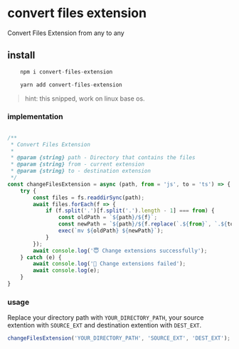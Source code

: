 # convert files extension
Convert Files Extension from any to any

## install
```js
    npm i convert-files-extension
```
```js
    yarn add convert-files-extension
```

> hint: this snipped, work on linux base os.


### implementation

```js

/**
 * Convert Files Extension
 * 
 * @param {string} path - Directory that contains the files
 * @param {string} from - current extension
 * @param {string} to - destination extension
 */
const changeFilesExtension = async (path, from = 'js', to = 'ts') => {
    try {
        const files = fs.readdirSync(path);
        await files.forEach(f => {
            if (f.split('.')[f.split('.').length - 1] === from) {
                const oldPath = `${path}/${f}`;
                const newPath = `${path}/${f.replace(`.${from}`, `.${to}`)}`;
                exec(`mv ${oldPath} ${newPath}`);
            }
        });
        await console.log('😇 Change extensions successfully');
    } catch (e) {
        await console.log('🛑 Change extensions failed');
        await console.log(e);
    }
}

```

### usage

Replace your directory path with `YOUR_DIRECTORY_PATH`, your source extention with `SOURCE_EXT` and destination extention with `DEST_EXT`.
```js
changeFilesExtension('YOUR_DIRECTORY_PATH', 'SOURCE_EXT', 'DEST_EXT');

```
